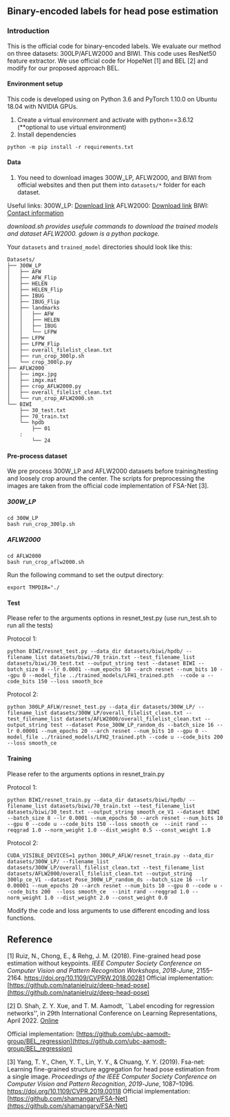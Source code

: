## Binary-encoded labels for head pose estimation


### Introduction 
This is the official code for binary-encoded labels.  We evaluate our method on three datasets: 300LP/AFLW2000 and BIWI. This code uses ResNet50 feature extractor. 
We use  official code for HopeNet [1] and BEL [2] and modify for our proposed approach BEL. 

#### Environment setup
This code is developed using on Python 3.6 and PyTorch 1.10.0 on Ubuntu 18.04 with NVIDIA GPUs. 

1. Create a virtual environment and activate with python==3.6.12 (**optional to use virtual environment) 
2. Install dependencies
````
python -m pip install -r requirements.txt
````

#### Data

1. You need to download images 300W_LP, AFLW2000, and BIWI from official websites and then put them into `datasets/*` folder for each dataset. 

Useful links:
300W_LP: [Download link](https://drive.google.com/file/d/0B7OEHD3T4eCkVGs0TkhUWFN6N1k/view?usp=sharing)
AFLW2000: [Download link](http://www.cbsr.ia.ac.cn/users/xiangyuzhu/projects/3DDFA/Database/AFLW2000-3D.zip)
BIWI: [Contact information](https://icu.ee.ethz.ch/research/datsets.html)


*download.sh provides usefule commands to download the trained models and dataset AFLW2000.*
*gdown is a python package.*

Your `datasets` and `trained_model` directories should look like this:

````
Datasets/
├── 300W_LP
│   ├── AFW
│   ├── AFW_Flip
│   ├── HELEN
│   ├── HELEN_Flip
│   ├── IBUG
│   ├── IBUG_Flip
│   ├── landmarks
│   │   ├── AFW
│   │   ├── HELEN
│   │   ├── IBUG
│   │   └── LFPW
│   ├── LFPW
│   ├── LFPW_Flip
│   ├── overall_filelist_clean.txt
│   ├── run_crop_300lp.sh
│   └── crop_300lp.py
├── AFLW2000
│   ├── imgx.jpg
│   ├── imgx.mat
│   ├── crop_AFLW2000.py
│   ├── overall_filelist_clean.txt
│   └── run_crop_AFLW2000.sh
└── BIWI
    ├── 30_test.txt
    ├── 70_train.txt
    └── hpdb
        ├── 01
	:  
        └── 24
````


#### Pre-process dataset
We pre process 300W_LP and AFLW2000 datasets before training/testing and loosely crop around the center. The scripts for preprocessing the images are taken from the official code implementation of FSA-Net [3]. 

##### 300W_LP 
````
cd 300W_LP
bash run_crop_300lp.sh
````
##### AFLW2000 
````
cd AFLW2000
bash run_crop_aflw2000.sh
````  

Run the following command to set the output directory:
```
export TMPDIR="./
```
#### Test
Please refer to the arguments options in resnet_test.py (use run_test.sh to run all the tests)

Protocol 1:
````
python BIWI/resnet_test.py --data_dir datasets/biwi/hpdb/ --filename_list datasets/biwi/70_train.txt --test_filename_list datasets/biwi/30_test.txt --output_string test --dataset BIWI --batch_size 8 --lr 0.0001 --num_epochs 50 --arch resnet --num_bits 10 --gpu 0 --model_file ../trained_models/LFH1_trained.pth  --code u --code_bits 150 --loss smooth_bce
````
Protocol 2:
````
python 300LP_AFLW/resnet_test.py --data_dir datasets/300W_LP/ --filename_list datasets/300W_LP/overall_filelist_clean.txt --test_filename_list datasets/AFLW2000/overall_filelist_clean.txt --output_string test --dataset Pose_300W_LP_random_ds --batch_size 16 --lr 0.00001 --num_epochs 20 --arch resnet --num_bits 10 --gpu 0 --model_file ../trained_models/LFH2_trained.pth --code u --code_bits 200 --loss smooth_ce
````
#### Training
Please refer to the arguments options in resnet_train.py


Protocol 1:
````
python BIWI/resnet_train.py --data_dir datasets/biwi/hpdb/ --filename_list datasets/biwi/70_train.txt --test_filename_list datasets/biwi/30_test.txt --output_string smooth_ce_V1 --dataset BIWI --batch_size 8 --lr 0.0001 --num_epochs 50 --arch resnet --num_bits 10 --gpu 0 --code u --code_bits 150 --loss smooth_ce  --init rand --reqgrad 1.0 --norm_weight 1.0 --dist_weight 0.5 --const_weight 1.0
````
Protocol 2:
````
CUDA_VISIBLE_DEVICES=1 python 300LP_AFLW/resnet_train.py --data_dir datasets/300W_LP/ --filename_list datasets/300W_LP/overall_filelist_clean.txt --test_filename_list datasets/AFLW2000/overall_filelist_clean.txt --output_string 300lp_ce_V1 --dataset Pose_300W_LP_random_ds --batch_size 16 --lr 0.00001 --num_epochs 20 --arch resnet --num_bits 10 --gpu 0 --code u --code_bits 200  --loss smooth_ce  --init rand --reqgrad 1.0 --norm_weight 1.0 --dist_weight 2.0 --const_weight 0.0
````
Modify the code and loss arguments to use different encoding and loss functions. 
 
## Reference

[1] Ruiz, N., Chong, E., & Rehg, J. M. (2018). Fine-grained head pose estimation without keypoints. _IEEE Computer Society Conference on Computer Vision and Pattern Recognition Workshops_, _2018_-_June_, 2155–2164. https://doi.org/10.1109/CVPRW.2018.00281 
Official implementation:  [https://github.com/natanielruiz/deep-head-pose](https://github.com/natanielruiz/deep-head-pose)

[2] D. Shah, Z. Y. Xue, and T. M. Aamodt, ``Label encoding for regression networks'', in 29th International Conference on Learning Representations, April 2022. [Online](https://openreview.net/forum?id=8WawVDdKqlL)

Official implementation: [https://github.com/ubc-aamodt-group/BEL_regression](https://github.com/ubc-aamodt-group/BEL_regression)

[3] Yang, T. Y., Chen, Y. T., Lin, Y. Y., & Chuang, Y. Y. (2019). Fsa-net: Learning fine-grained structure aggregation for head pose estimation from a single image. _Proceedings of the IEEE Computer Society Conference on Computer Vision and Pattern Recognition_, _2019_-_June_, 1087–1096. https://doi.org/10.1109/CVPR.2019.00118
Official implementation:  [https://github.com/shamangary/FSA-Net](https://github.com/shamangary/FSA-Net)
